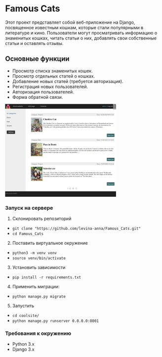 # Famous Cats

Этот проект представляет собой веб-приложение на Django, посвященное известным кошкам, которые стали популярными в литературе и кино. Пользователи могут просматривать информацию о знаменитых кошках, читать статьи о них, добавлять свои собственные статьи и оставлять отзывы.

## Основные функции

- Просмотр списка знаменитых кошек.
- Просмотр отдельных статей о кошках.
- Добавление новых статей (требуется авторизация).
- Регистрация новых пользователей.
- Авторизация пользователей.
- Форма обратной связи.

<img src="main_page_screenshot.png" alt="Скриншот главной страницы" style="height:300px;">

### Запуск на сервере

1. Склонировать репозиторий
- `git clone "https://github.com/levina-anna/Famous_Cats.git"`
- `cd Famous_Cats`

2. Поставить виртуальное окружение
- `python3 -m venv venv`
- `source venv/bin/activate`

3. Установить зависимости
- `pip install -r requirements.txt`

4. Применить миграции:
- `python manage.py migrate`

5. Запустить
- `cd coolsite/`
- `python manage.py runserver 0.0.0.0:8001`

### Требования к окружению

- Python 3.x
- Django 3.x
